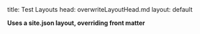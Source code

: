 <frontmatter>
title: Test Layouts
head: overwriteLayoutHead.md
layout: default
</frontmatter>

**Uses a site.json layout, overriding front matter**
